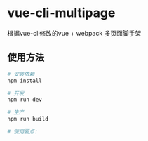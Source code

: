 # vue-cli-multipage
根据vue-cli修改的vue + webpack 多页面脚手架

## 使用方法

``` bash
# 安装依赖
npm install

# 开发
npm run dev

# 生产
npm run build

# 使用要点:


